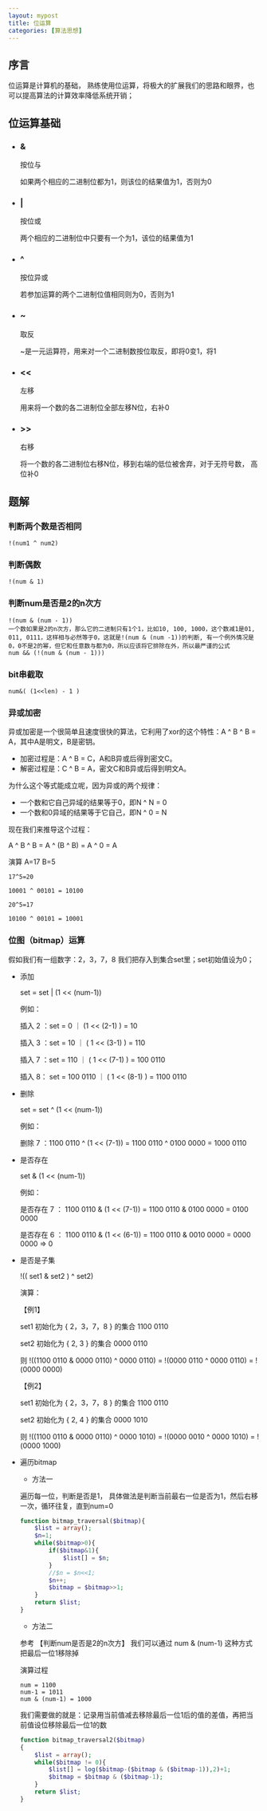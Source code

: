 ```yaml
---
layout: mypost
title: 位运算
categories: [算法思想]
---
```


## 序言
位运算是计算机的基础， 熟练使用位运算，将极大的扩展我们的思路和眼界，也可以提高算法的计算效率降低系统开销；

## 位运算基础
- ### &

    按位与

    如果两个相应的二进制位都为1，则该位的结果值为1，否则为0

- ### |
    按位或

    两个相应的二进制位中只要有一个为1，该位的结果值为1

- ### ^
    按位异或

    若参加运算的两个二进制位值相同则为0，否则为1

- ### ~
    取反

    ~是一元运算符，用来对一个二进制数按位取反，即将0变1，将1

- ### <<
    左移

    用来将一个数的各二进制位全部左移N位，右补0

- ### >>
    右移

    将一个数的各二进制位右移N位，移到右端的低位被舍弃，对于无符号数， 高位补0

## 题解

### 判断两个数是否相同
    !(num1 ^ num2)

### 判断偶数
    !(num & 1)

### 判断num是否是2的n次方
    !(num & (num - 1))
    一个数如果是2的n次方，那么它的二进制只有1个1，比如10, 100, 1000，这个数减1是01, 011, 0111，这样相与必然等于0，这就是!(num & (num -1))的判断, 有一个例外情况是0，0不是2的幂，但它和任意数与都为0，所以应该将它排除在外，所以最严谨的公式
    num && (!(num & (num - 1)))

### bit串截取
    num&( (1<<len) - 1 )

### 异或加密

异或加密是一个很简单且速度很快的算法，它利用了xor的这个特性：A ^ B ^ B = A，其中A是明文，B是密钥。

- 加密过程是：A ^ B = C，A和B异或后得到密文C。
- 解密过程是：C ^ B = A，密文C和B异或后得到明文A。

为什么这个等式能成立呢，因为异或的两个规律：
- 一个数和它自己异域的结果等于0，即N ^ N = 0
- 一个数和0异域的结果等于它自己，即N ^ 0 = N

现在我们来推导这个过程：

A ^ B ^ B = A ^ (B ^ B) = A ^ 0 = A

演算 A=17 B=5

    17^5=20

    10001 ^ 00101 = 10100

    20^5=17

    10100 ^ 00101 = 10001

### 位图（bitmap）运算

假如我们有一组数字：2，3，7，8 我们把存入到集合set里；set初始值设为0；

- 添加

    set = set | (1 << (num-1))

    例如：

    插入 2 ：set = 0 ｜ (1 << (2-1) ) = 10

    插入 3 ：set = 10 ｜ ( 1 << (3-1) ) = 110

    插入 7 ：set = 110 ｜ ( 1 << (7-1) ) = 100 0110

    插入 8： set = 100 0110 ｜ ( 1 << (8-1) ) = 1100 0110


- 删除

    set = set ^ (1 << (num-1)) 

    例如：

    删除 7 ：1100 0110 ^ (1 << (7-1)) = 1100 0110 ^ 0100 0000 = 1000 0110 
    
- 是否存在

    set & (1 << (num-1)) 

    例如：

    是否存在 7 ： 1100 0110 & (1 << (7-1)) = 1100 0110 & 0100 0000 = 0100 0000 

    是否存在 6 ： 1100 0110 & (1 << (6-1)) = 1100 0110 & 0010 0000 = 0000 0000 => 0

- 是否是子集 

    !(( set1 & set2 ) ^ set2)
  
    演算：

    【例1】

    set1 初始化为 { 2，3，7，8 } 的集合 1100 0110

    set2 初始化为 { 2, 3 }      的集合 0000 0110

    则 !((1100 0110 & 0000 0110) ^ 0000 0110) = !(0000 0110 ^ 0000 0110) = !(0000 0000) 

    【例2】

    set1 初始化为 { 2，3，7，8 } 的集合 1100 0110

    set2 初始化为 { 2, 4 }      的集合 0000 1010

    则 !((1100 0110 & 0000 0110) ^ 0000 1010) = !(0000 0010 ^ 0000 1010) = !(0000 1000) 

- 遍历bitmap

    - 方法一

    遍历每一位，判断是否是1， 具体做法是判断当前最右一位是否为1，然后右移一次，循环往复，直到num=0
    ````php
    function bitmap_traversal($bitmap){
        $list = array();
		$n=1;
        while($bitmap>0){
			if($bitmap&1){
				$list[] = $n;
			}
            //$n = $n<<1;
            $n++;
            $bitmap = $bitmap>>1;
        }
        return $list;
    }
    ````

    - 方法二

    参考 【判断num是否是2的n次方】 我们可以通过 num & (num-1) 这种方式把最后一位1移除掉
     
    演算过程
    ````
    num = 1100
    num-1 = 1011
    num & (num-1) = 1000
    ````

    我们需要做的就是：记录用当前值减去移除最后一位1后的值的差值，再把当前值设位移除最后一位1的数
    ````php
    function bitmap_traversal2($bitmap)
    {
        $list = array();
        while($bitmap != 0){
            $list[] = log($bitmap-($bitmap & ($bitmap-1)),2)+1;
            $bitmap = $bitmap & ($bitmap-1);
        }
        return $list;
    }
    ````

